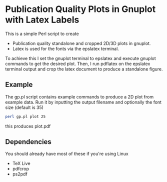 # Publication Quality Plots in Gnuplot with Latex Labels

This is a simple Perl script to create

* Publication quality standalone and cropped 2D/3D plots in gnuplot.
* Latex is used for the fonts via the epslatex terminal.

To achieve this I set the gnuplot terminal to epslatex and execute gnuplot commands to get the desired plot. Then, I run pdflatex on the epslatex terminal output and crop the latex document to produce a standalone figure.

## Example

The gp.pl script contains example commands to produce a 2D plot from example data. Run it by inputting the output filename and optionally the font size (default is 35)

```bash
perl gp.pl plot 25
```

this produces plot.pdf

## Dependencies

You should already have most of these if you're using Linux
* TeX Live
* pdfcrop
* ps2pdf
